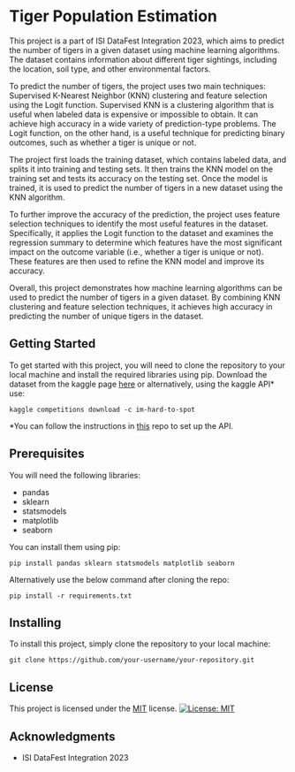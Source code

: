 # Tiger Population Estimation
This project is a part of ISI DataFest Integration 2023, which aims to predict the number of tigers in a given dataset using machine learning algorithms. The dataset contains information about different tiger sightings, including the location, soil type, and other environmental factors.

To predict the number of tigers, the project uses two main techniques: Supervised K-Nearest Neighbor (KNN) clustering and feature selection using the Logit function. Supervised KNN is a clustering algorithm that is useful when labeled data is expensive or impossible to obtain. It can achieve high accuracy in a wide variety of prediction-type problems. The Logit function, on the other hand, is a useful technique for predicting binary outcomes, such as whether a tiger is unique or not.

The project first loads the training dataset, which contains labeled data, and splits it into training and testing sets. It then trains the KNN model on the training set and tests its accuracy on the testing set. Once the model is trained, it is used to predict the number of tigers in a new dataset using the KNN algorithm.

To further improve the accuracy of the prediction, the project uses feature selection techniques to identify the most useful features in the dataset. Specifically, it applies the Logit function to the dataset and examines the regression summary to determine which features have the most significant impact on the outcome variable (i.e., whether a tiger is unique or not). These features are then used to refine the KNN model and improve its accuracy.

Overall, this project demonstrates how machine learning algorithms can be used to predict the number of tigers in a given dataset. By combining KNN clustering and feature selection techniques, it achieves high accuracy in predicting the number of unique tigers in the dataset.

## Getting Started

To get started with this project, you will need to clone the repository to your local machine and install the required libraries using pip. Download the dataset from the kaggle page [here](https://www.kaggle.com/competitions/im-hard-to-spot/data) or alternatively, using the kaggle API* use:
```
kaggle competitions download -c im-hard-to-spot
```
*You can follow the instructions in [this](https://github.com/Kaggle/kaggle-api) repo to set up the API.

## Prerequisites

You will need the following libraries:
  - pandas 
  - sklearn 
  - statsmodels
  - matplotlib
  - seaborn

You can install them using pip:
```
pip install pandas sklearn statsmodels matplotlib seaborn
```
Alternatively use the below command after cloning the repo:
```
pip install -r requirements.txt
```

## Installing

To install this project, simply clone the repository to your local machine:
```
git clone https://github.com/your-username/your-repository.git
```

## License

This project is licensed under the [MIT](LICENSE) license.
[![License: MIT](https://img.shields.io/badge/License-MIT-yellow.svg)](https://github.com/Arg-10/Tiger-Population-Estimation/blob/main/LICENSE)

## Acknowledgments

  - ISI DataFest Integration 2023
